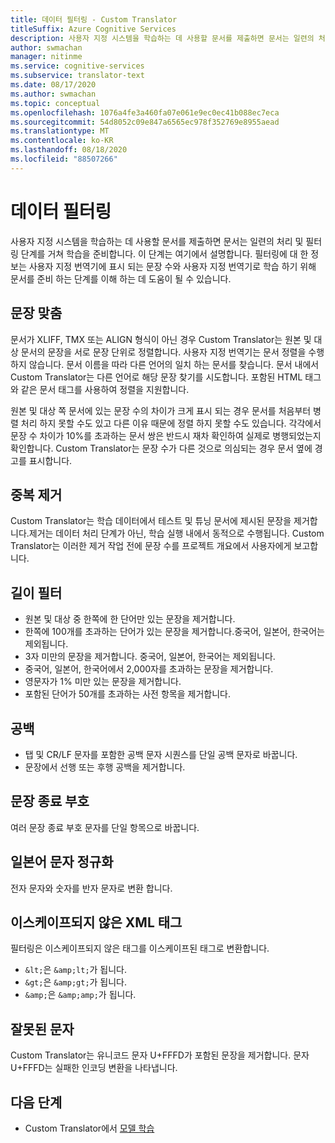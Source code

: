 ```yaml
---
title: 데이터 필터링 - Custom Translator
titleSuffix: Azure Cognitive Services
description: 사용자 지정 시스템을 학습하는 데 사용할 문서를 제출하면 문서는 일련의 처리 및 필터링 단계를 거쳐 학습을 준비합니다.
author: swmachan
manager: nitinme
ms.service: cognitive-services
ms.subservice: translator-text
ms.date: 08/17/2020
ms.author: swmachan
ms.topic: conceptual
ms.openlocfilehash: 1076a4fe3a460fa07e061e9ec0ec41b088ec7eca
ms.sourcegitcommit: 54d8052c09e847a6565ec978f352769e8955aead
ms.translationtype: MT
ms.contentlocale: ko-KR
ms.lasthandoff: 08/18/2020
ms.locfileid: "88507266"
---
```

# <a name="data-filtering"></a>데이터 필터링

사용자 지정 시스템을 학습하는 데 사용할 문서를 제출하면 문서는 일련의 처리 및 필터링 단계를 거쳐 학습을 준비합니다. 이 단계는 여기에서 설명합니다. 필터링에 대 한 정보는 사용자 지정 번역기에 표시 되는 문장 수와 사용자 지정 번역기로 학습 하기 위해 문서를 준비 하는 단계를 이해 하는 데 도움이 될 수 있습니다.

## <a name="sentence-alignment"></a>문장 맞춤
문서가 XLIFF, TMX 또는 ALIGN 형식이 아닌 경우 Custom Translator는 원본 및 대상 문서의 문장을 서로 문장 단위로 정렬합니다. 사용자 지정 번역기는 문서 정렬을 수행 하지 않습니다. 문서 이름을 따라 다른 언어의 일치 하는 문서를 찾습니다. 문서 내에서 Custom Translator는 다른 언어로 해당 문장 찾기를 시도합니다. 포함된 HTML 태그와 같은 문서 태그를 사용하여 정렬을 지원합니다.  

원본 및 대상 쪽 문서에 있는 문장 수의 차이가 크게 표시 되는 경우 문서를 처음부터 병렬 처리 하지 못할 수도 있고 다른 이유 때문에 정렬 하지 못할 수도 있습니다. 각각에서 문장 수 차이가 10%를 초과하는 문서 쌍은 반드시 재차 확인하여 실제로 병행되었는지 확인합니다. Custom Translator는 문장 수가 다른 것으로 의심되는 경우 문서 옆에 경고를 표시합니다.  


## <a name="deduplication"></a>중복 제거
Custom Translator는 학습 데이터에서 테스트 및 튜닝 문서에 제시된 문장을 제거합니다.제거는 데이터 처리 단계가 아닌, 학습 실행 내에서 동적으로 수행됩니다. Custom Translator는 이러한 제거 작업 전에 문장 수를 프로젝트 개요에서 사용자에게 보고합니다.  

## <a name="length-filter"></a>길이 필터
* 원본 및 대상 중 한쪽에 한 단어만 있는 문장을 제거합니다.
* 한쪽에 100개를 초과하는 단어가 있는 문장을 제거합니다.중국어, 일본어, 한국어는 제외됩니다.
* 3자 미만의 문장을 제거합니다. 중국어, 일본어, 한국어는 제외됩니다.
* 중국어, 일본어, 한국어에서 2,000자를 초과하는 문장을 제거합니다.
* 영문자가 1% 미만 있는 문장을 제거합니다.
* 포함된 단어가 50개를 초과하는 사전 항목을 제거합니다.

## <a name="white-space"></a>공백
* 탭 및 CR/LF 문자를 포함한 공백 문자 시퀀스를 단일 공백 문자로 바꿉니다.
* 문장에서 선행 또는 후행 공백을 제거합니다.

## <a name="sentence-end-punctuation"></a>문장 종료 부호
여러 문장 종료 부호 문자를 단일 항목으로 바꿉니다.  

## <a name="japanese-character-normalization"></a>일본어 문자 정규화
전자 문자와 숫자를 반자 문자로 변환 합니다.

## <a name="unescaped-xml-tags"></a>이스케이프되지 않은 XML 태그
필터링은 이스케이프되지 않은 태그를 이스케이프된 태그로 변환합니다.
* `&lt;`은 `&amp;lt;`가 됩니다.
* `&gt;`은 `&amp;gt;`가 됩니다.
* `&amp;`은 `&amp;amp;`가 됩니다.

## <a name="invalid-characters"></a>잘못된 문자
Custom Translator는 유니코드 문자 U+FFFD가 포함된 문장을 제거합니다. 문자 U+FFFD는 실패한 인코딩 변환을 나타냅니다.

## <a name="next-steps"></a>다음 단계

- Custom Translator에서 [모델 학습](how-to-train-model.md)
